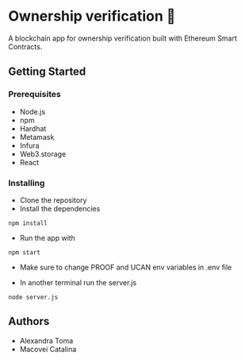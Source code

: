 # Ownership verification :whale:
A blockchain app for ownership verification built with Ethereum Smart Contracts.

## Getting Started
### Prerequisites   
- Node.js
- npm
- Hardhat
- Metamask
- Infura
- Web3.storage
- React

### Installing
- Clone the repository
- Install the dependencies
```
npm install
```
- Run the app with        
```
npm start
```
- Make sure to change PROOF and UCAN env variables in .env file

- In another terminal run the server.js
```
node server.js
```

## Authors
- Alexandra Toma
- Macovei Catalina 